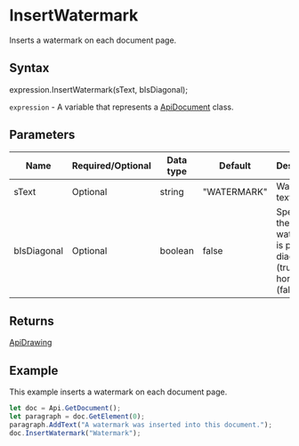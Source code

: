 # InsertWatermark

Inserts a watermark on each document page.

## Syntax

expression.InsertWatermark(sText, bIsDiagonal);

`expression` - A variable that represents a [ApiDocument](../ApiDocument.md) class.

## Parameters

| **Name** | **Required/Optional** | **Data type** | **Default** | **Description** |
| ------------- | ------------- | ------------- | ------------- | ------------- |
| sText | Optional | string | "WATERMARK" | Watermark text. |
| bIsDiagonal | Optional | boolean | false | Specifies if the watermark is placed diagonally (true) or horizontally (false). |

## Returns

[ApiDrawing](../../ApiDrawing/ApiDrawing.md)

## Example

This example inserts a watermark on each document page.

```javascript
let doc = Api.GetDocument();
let paragraph = doc.GetElement(0);
paragraph.AddText("A watermark was inserted into this document.");
doc.InsertWatermark("Watermark");
```
